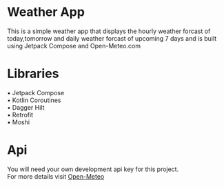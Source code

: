 # Weather App
This is a simple weather app that displays the 
hourly weather forcast of today,tomorrow 
and daily weather forcast of upcoming 7 days
and is built using Jetpack Compose and Open-Meteo.com
# Libraries
• Jetpack Compose  
• Kotlin Coroutines  
• Dagger Hilt  
• Retrofit  
• Moshi
# Api
You will need your own development api key for
this project.   
For more details visit 
[Open-Meteo](https://open-meteo.com/en)

